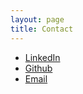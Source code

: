 ```yaml
---
layout: page
title: Contact
---
```


<ul class="icons">
  <!-- <li><a href="https://twitter.com/Pedroeldiablo82" class="icon fa-twitter" target="blank"><span class="label">Twitter</span></a></li>
  <li><a href="https://www.instagram.com/petersldn/" class="icon fa-instagram" target="blank"><span class="label">Instagram</span></a></li> -->
  <li><a href="https://uk.linkedin.com/in/peter-williams-io" class="icon fa-linkedin" target="blank"><span class="label">LinkedIn</span></a></li>
  <li><a href="https://github.com/pedroeldiablo" class="icon fa-github" target="blank"><span class="label">Github</span></a></li>
  <li><a href="mailto:pedroeldiablo@yahoo.com" class="icon fa-paper-plane-o" target="blank"><span class="label">Email</span></a></li>
</ul>
